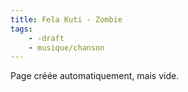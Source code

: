 ```yaml
---
title: Fela Kuti - Zombie
tags:
    - -draft
    - musique/chanson
---
```


Page créée automatiquement, mais vide.
